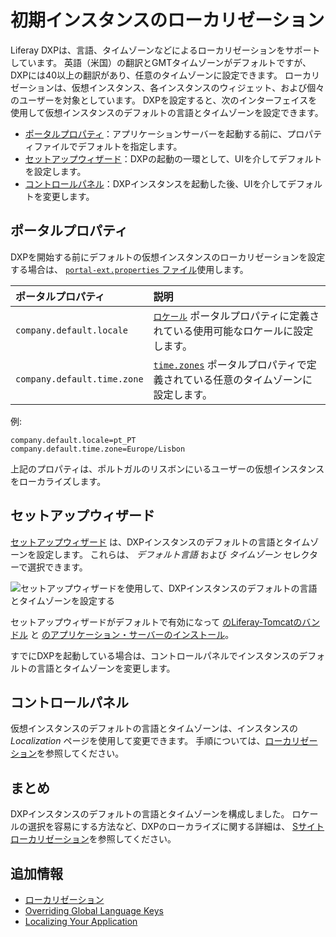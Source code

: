 # 初期インスタンスのローカリゼーション

Liferay DXPは、言語、タイムゾーンなどによるローカリゼーションをサポートしています。 英語（米国）の翻訳とGMTタイムゾーンがデフォルトですが、DXPには40以上の翻訳があり、任意のタイムゾーンに設定できます。 ローカリゼーションは、仮想インスタンス、各インスタンスのウィジェット、および個々のユーザーを対象としています。 DXPを設定すると、次のインターフェイスを使用して仮想インスタンスのデフォルトの言語とタイムゾーンを設定できます。

* [ポータルプロパティ](#portal-properties)：アプリケーションサーバーを起動する前に、プロパティファイルでデフォルトを指定します。
* [セットアップウィザード](#setup-wizard)：DXPの起動の一環として、UIを介してデフォルトを設定します。
* [コントロールパネル](#control-panel)：DXPインスタンスを起動した後、UIを介してデフォルトを変更します。

## ポータルプロパティ

DXPを開始する前にデフォルトの仮想インスタンスのローカリゼーションを設定する場合は、 [`portal-ext.properties` ファイル](../reference/portal-properties.md)使用します。

| **ポータルプロパティ**               | **説明**                                                                                                                                                           |
|:--------------------------- |:---------------------------------------------------------------------------------------------------------------------------------------------------------------- |
| `company.default.locale`    | [`ロケール`](https://docs.liferay.com/ce/portal/7.3-ga2/propertiesdoc/portal.properties.html#Languages%20and%20Time%20Zones) ポータルプロパティに定義されている使用可能なロケールに設定します。       |
| `company.default.time.zone` | [`time.zones`](https://docs.liferay.com/ce/portal/7.3-ga2/propertiesdoc/portal.properties.html#Languages%20and%20Time%20Zones) ポータルプロパティで定義されている任意のタイムゾーンに設定します。 |

例:

``` properties
company.default.locale=pt_PT
company.default.time.zone=Europe/Lisbon
```

上記のプロパティは、ポルトガルのリスボンにいるユーザーの仮想インスタンスをローカライズします。

## セットアップウィザード

[セットアップウィザード](../installing-liferay/running-liferay-for-the-first-time.md) は、DXPインスタンスのデフォルトの言語とタイムゾーンを設定します。 これらは、 *デフォルト言語* および *タイムゾーン* セレクターで選択できます。

![セットアップウィザードを使用して、DXPインスタンスのデフォルトの言語とタイムゾーンを設定する](./initial-instance-localization/images/01.png)

セットアップウィザードがデフォルトで有効になって [のLiferay-Tomcatのバンドル](../installing-liferay/installing-a-liferay-tomcat-bundle.md) と [のアプリケーション・サーバーのインストール](../installing-liferay/installing-liferay-on-an-application-server.md)。

すでにDXPを起動している場合は、コントロールパネルでインスタンスのデフォルトの言語とタイムゾーンを変更します。

## コントロールパネル

仮想インスタンスのデフォルトの言語とタイムゾーンは、インスタンスの *Localization* ページを使用して変更できます。 手順については、[ローカリゼーション](../../system-administration/configuring-liferay/virtual-instances/localization.md)を参照してください。

## まとめ

DXPインスタンスのデフォルトの言語とタイムゾーンを構成しました。 ロケールの選択を容易にする方法など、DXPのローカライズに関する詳細は、 [Sサイトローカリゼーション](../../site-building/site-settings/site-localization.md)を参照してください。

## 追加情報

* [ローカリゼーション](../../system-administration/configuring-liferay/virtual-instances/localization.md)
* [Overriding Global Language Keys](https://learn.liferay.com/dxp/latest/en/liferay-internals/extending-liferay/overriding-global-language-translations.html)
* [Localizing Your Application](https://help.liferay.com/hc/en-us/articles/360028746692-Localizing-Your-Application)